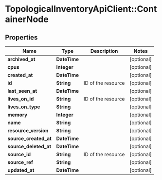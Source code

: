 # TopologicalInventoryApiClient::ContainerNode

## Properties
Name | Type | Description | Notes
------------ | ------------- | ------------- | -------------
**archived_at** | **DateTime** |  | [optional] 
**cpus** | **Integer** |  | [optional] 
**created_at** | **DateTime** |  | [optional] 
**id** | **String** | ID of the resource | [optional] 
**last_seen_at** | **DateTime** |  | [optional] 
**lives_on_id** | **String** | ID of the resource | [optional] 
**lives_on_type** | **String** |  | [optional] 
**memory** | **Integer** |  | [optional] 
**name** | **String** |  | [optional] 
**resource_version** | **String** |  | [optional] 
**source_created_at** | **DateTime** |  | [optional] 
**source_deleted_at** | **DateTime** |  | [optional] 
**source_id** | **String** | ID of the resource | [optional] 
**source_ref** | **String** |  | [optional] 
**updated_at** | **DateTime** |  | [optional] 


